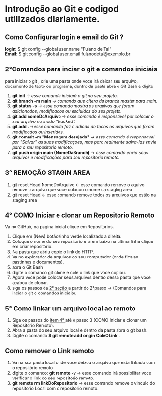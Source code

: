 <h1> Introdução ao Git e codigod utilizados diariamente.</h1>

<div class="email">
<h2> Como Configurar login e email do  Git ? </h2>
<strong> login: </strong> $ git config --global user.name "Fulano de Tal" <br>
<strong> Email: </strong> $ git config --global user.email fulanodetal@exemplo.br 
</div>

<div id="Comandos-Iniciais">
 <h2> 2°Comandos para inciar o git e comandos iniciais </h2>
 para iniciar o git , crie uma pasta onde voce irá deixar seu arquivo, documento de texto ou programa, dentro da pasta abra o Git Bash e digite 
 <ol>
    <li>  <strong>git init   </strong>                         <i> -> esse comando iniciará o git no seu projeto.</i> </li>
    <li>  <strong>git branch -m main </strong>                 <i> -> comando que altera da branch master para main.</i> </li>
    <li>  <strong>git status -s </strong>              <i>-> esse comando mostra os arquivos que foram adicionados, modificados ou escluidos do seu projeto.</i> </li>
    <li>  <strong>git add nomeDoArquivo </strong>              <i> -> esse comando é responsável por colocar o seu arquivo no modo "tracked".</i> </li>
    <li> <strong>git add . </strong>                           <i>->esse comando  faz a adicão de todos os arquivos que foram modificados ou inseridos.</i> </li>
    <li> <strong>git commit -m "Mensagem desejada"</strong>    <i>-> esse comando é responsavel por "Salvar" as suas modificaçoes, mas para realmente salva-las envie       para o seu repositorio remoto.</i> </li>
   <li> <strong>git push origin  main (NomeDaBranch)</strong> -><i> esse comando envia seus arquivos e modificações para seu repositorio remoto.</i> </li>
 </ol>
    </div>


<h2> 3° REMOÇÂO STAGIN AREA </h2>
 
 <ol>
 <li>  git reset Head NomeDoArquivo        <- esse comando remove o aquivo remove o arquivo que voce colocou o nome da staging area </li>
 <li>  git reset Head                   <- esse comando remove todos os arquivos que estão na staging area </li> 
</ol>

<div id="clonar-um-Repositorio-Remoto">
  <h2> 4° COMO Iniciar e clonar um Repositorio Remoto </h2>

   Va no GitHub, na pagina inicial clique em Repositorios.
   <ol>
    <li>Clique em (New) botãozinho verde localizado a direita.</li>
    <li>Coloque o nome do seu repositorio e la em baixo na ultima linha clique em criar repositório.</li>
    <li>Na pasta que abriu copie o link do HTTP.</li>
    <li>Va no explorador de arquivos do seu computador (onde fica as pastinhas e documentos).</li>
    <li>abra o Git Bash</li>
    <li>digite o comando git clone e cole o link que voce copiou.</li>
    <li>Agora voce pode colocar seus arquivos dentro dessa pasta que voce acabou de clonar. </li>
    <li>siga os passos da <a href="#Comandos-Iniciais">2° seção <a/> a partir do 2°passo -> (Comandos para inciar o git e comandos iniciais).</li>
  </ol>
</div>

<div class="5° Como linkar um arquivo local ao remoto">
        <h2> 5° Como linkar um arquivo local ao remoto </h2>
  <ol>  
    <li>Siga os passos do <a href="#clonar-um-Repositorio-Remoto"> item 4° </a> até o passo 3 (COMO Iniciar e clonar um Repositorio Remoto).</li>
    <li>Abra a pasta do seu arquivo local e dentro da pasta abra o git bash.</li>
    <li>Digite o comando <strong> $ git remote add origin ColeOLink.</strong>.   
  </ol>
</div>
  
  <h2> Como remover o Link remoto </h2>
  <ol>
    <li> Va na sua pasta local onde voce deixou o arquivo que esta linkado com o repositório remoto</li>
  <li> digite o comando: <strong> git remote -v </strong> -> esse comando irá possibilitar voce verificar o link do seu repositorio remoto.</li>
 <li> <strong>git remote rm linkDoRepositorio</strong> -> esse comando remove o vinculo do repositorio Local com o repositorio remoto. </li>
